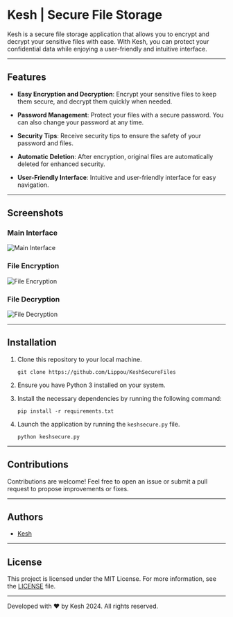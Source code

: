 # Kesh | Secure File Storage

Kesh is a secure file storage application that allows you to encrypt and decrypt your sensitive files with ease. With Kesh, you can protect your confidential data while enjoying a user-friendly and intuitive interface.

---

## Features

- **Easy Encryption and Decryption**: Encrypt your sensitive files to keep them secure, and decrypt them quickly when needed.
  
- **Password Management**: Protect your files with a secure password. You can also change your password at any time.

- **Security Tips**: Receive security tips to ensure the safety of your password and files.

- **Automatic Deletion**: After encryption, original files are automatically deleted for enhanced security.

- **User-Friendly Interface**: Intuitive and user-friendly interface for easy navigation.

---

## Screenshots

### Main Interface
![Main Interface](https://cdn.discordapp.com/attachments/1181896459147296829/1244605739666771998/Capture_decran_2024-05-27_122739.png?ex=6655b8eb&is=6654676b&hm=9e0520d4127c446fa3a7c330aedff6db285e13e7818c4010245b8f976f9b75ee&)

### File Encryption
![File Encryption](https://cdn.discordapp.com/attachments/1181896459147296829/1244605542530285620/encryption.gif?ex=6655b8bc&is=6654673c&hm=e72931267db1580c9dbbafd43511cb735f7f70c447d4294885bb68469f272c5f&)

### File Decryption
![File Decryption](https://cdn.discordapp.com/attachments/1181896459147296829/1244605580858101780/decryption.gif?ex=6655b8c6&is=66546746&hm=e19a54e5dcd690ba441decadff14c8b808abb1e7e5abbd1f1d3a8b416ec28cf4&)

---

## Installation

1. Clone this repository to your local machine.
   
   ```
   git clone https://github.com/Lippou/KeshSecureFiles
   ```

2. Ensure you have Python 3 installed on your system.

3. Install the necessary dependencies by running the following command:
   
   ```
   pip install -r requirements.txt
   ```

4. Launch the application by running the `keshsecure.py` file.

   ```
   python keshsecure.py
   ```

---

## Contributions

Contributions are welcome! Feel free to open an issue or submit a pull request to propose improvements or fixes.

---

## Authors

- [Kesh](https://github.com/Lippou)

---

## License

This project is licensed under the MIT License. For more information, see the [LICENSE](https://github.com/Lippou/KeshSecureFiles/blob/main/LICENSE) file.

---

Developed with ❤️ by Kesh 2024. All rights reserved.
